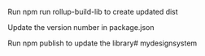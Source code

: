 Run npm run rollup-build-lib to create updated dist

Update the version number in package.json

Run npm publish to update the library# mydesignsystem

